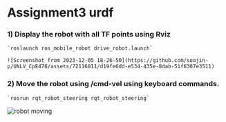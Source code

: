 # Assignment3 urdf

### 1) Display the robot with all TF points using Rviz

    `roslaunch ros_mobile_robot drive_robot.launch`
    
    ![Screenshot from 2023-12-05 18-26-50](https://github.com/soojin-p/UNLV_CpE476/assets/72116811/d19fe6dd-e534-435e-8dab-51f6307e3511)

    
### 2) Move the robot using /cmd-vel using keyboard commands.

    `rosrun rqt_robot_steering rqt_robot_steering`
    
![robot moving](https://github.com/soojin-p/UNLV_CpE476/issues/1#issue-2027515478)
